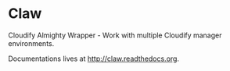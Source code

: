 # Claw
Cloudify Almighty Wrapper - Work with multiple Cloudify manager environments.

Documentations lives at http://claw.readthedocs.org.
